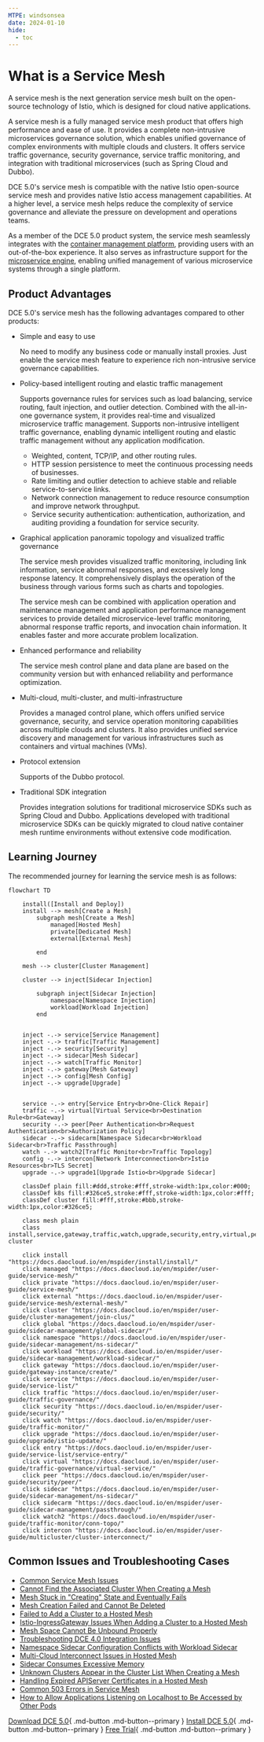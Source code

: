 ```yaml
---
MTPE: windsonsea
date: 2024-01-10
hide:
  - toc
---
```


# What is a Service Mesh

A service mesh is the next generation service mesh built on the open-source technology of Istio,
which is designed for cloud native applications.

A service mesh is a fully managed service mesh product that offers high performance and ease of use.
It provides a complete non-intrusive microservices governance solution, which enables unified governance
of complex environments with multiple clouds and clusters. It offers service traffic governance,
security governance, service traffic monitoring, and integration with traditional microservices
(such as Spring Cloud and Dubbo).

DCE 5.0's service mesh is compatible with the native Istio open-source service mesh and provides
native Istio access management capabilities. At a higher level, a service mesh helps reduce the
complexity of service governance and alleviate the pressure on development and operations teams.

As a member of the DCE 5.0 product system, the service mesh seamlessly integrates with the
[container management platform](../../kpanda/intro/index.md), providing users with an
out-of-the-box experience. It also serves as infrastructure support for the
[microservice engine](../../skoala/intro/index.md), enabling unified management of various
microservice systems through a single platform.

## Product Advantages

DCE 5.0's service mesh has the following advantages compared to other products:

- Simple and easy to use

    No need to modify any business code or manually install proxies.
    Just enable the service mesh feature to experience rich non-intrusive service governance capabilities.

- Policy-based intelligent routing and elastic traffic management

    Supports governance rules for services such as load balancing, service routing, fault injection,
    and outlier detection. Combined with the all-in-one governance system, it provides real-time and
    visualized microservice traffic management. Supports non-intrusive intelligent traffic governance,
    enabling dynamic intelligent routing and elastic traffic management without any application modification.

  - Weighted, content, TCP/IP, and other routing rules.
  - HTTP session persistence to meet the continuous processing needs of businesses.
  - Rate limiting and outlier detection to achieve stable and reliable service-to-service links.
  - Network connection management to reduce resource consumption and improve network throughput.
  - Service security authentication: authentication, authorization, and auditing providing
      a foundation for service security.

- Graphical application panoramic topology and visualized traffic governance

    The service mesh provides visualized traffic monitoring, including link information,
    service abnormal responses, and excessively long response latency. It comprehensively
    displays the operation of the business through various forms such as charts and topologies.

    The service mesh can be combined with application operation and maintenance management and
    application performance management services to provide detailed microservice-level traffic monitoring,
    abnormal response traffic reports, and invocation chain information. It enables faster and more
    accurate problem localization.

- Enhanced performance and reliability

    The service mesh control plane and data plane are based on the community version but with
    enhanced reliability and performance optimization.

- Multi-cloud, multi-cluster, and multi-infrastructure

    Provides a managed control plane, which offers unified service governance, security, and
    service operation monitoring capabilities across multiple clouds and clusters. It also
    provides unified service discovery and management for various infrastructures such as
    containers and virtual machines (VMs).

- Protocol extension

    Supports of the Dubbo protocol.

- Traditional SDK integration

    Provides integration solutions for traditional microservice SDKs such as Spring Cloud and Dubbo.
    Applications developed with traditional microservice SDKs can be quickly migrated to cloud native
    container mesh runtime environments without extensive code modification.

## Learning Journey

The recommended journey for learning the service mesh is as follows:

```mermaid
flowchart TD

    install([Install and Deploy])
    install --> mesh[Create a Mesh]
        subgraph mesh[Create a Mesh]
            managed[Hosted Mesh]
            private[Dedicated Mesh]
            external[External Mesh]
            
        end

    mesh --> cluster[Cluster Management]

    cluster --> inject[Sidecar Injection]

        subgraph inject[Sidecar Injection]
            namespace[Namespace Injection]
            workload[Workload Injection]
        end

    
    inject -.-> service[Service Management]
    inject -.-> traffic[Traffic Management]
    inject -.-> security[Security]
    inject -.-> sidecar[Mesh Sidecar]
    inject -.-> watch[Traffic Monitor]
    inject -.-> gateway[Mesh Gateway]
    inject -.-> config[Mesh Config]
    inject -.-> upgrade[Upgrade]
    

    service -.-> entry[Service Entry<br>One-Click Repair]
    traffic -.-> virtual[Virtual Service<br>Destination Rule<br>Gateway]
    security -.-> peer[Peer Authentication<br>Request Authentication<br>Authorization Policy]
    sidecar -.-> sidecarm[Namespace Sidecar<br>Workload Sidecar<br>Traffic Passthrough]
    watch -.-> watch2[Traffic Monitor<br>Traffic Topology]
    config -.-> intercon[Network Interconnection<br>Istio Resources<br>TLS Secret]
    upgrade -.-> upgrade1[Upgrade Istio<br>Upgrade Sidecar]

    classDef plain fill:#ddd,stroke:#fff,stroke-width:1px,color:#000;
    classDef k8s fill:#326ce5,stroke:#fff,stroke-width:1px,color:#fff;
    classDef cluster fill:#fff,stroke:#bbb,stroke-width:1px,color:#326ce5;

    class mesh plain
    class install,service,gateway,traffic,watch,upgrade,security,entry,virtual,peer,cluster,sidecar,sidecarm,watch2,managed,private,external,namespace,workload,upgrade1,config,intercon cluster

    click install "https://docs.daocloud.io/en/mspider/install/install/"
    click managed "https://docs.daocloud.io/en/mspider/user-guide/service-mesh/"
    click private "https://docs.daocloud.io/en/mspider/user-guide/service-mesh/"
    click external "https://docs.daocloud.io/en/mspider/user-guide/service-mesh/external-mesh/"
    click cluster "https://docs.daocloud.io/en/mspider/user-guide/cluster-management/join-clus/"
    click global "https://docs.daocloud.io/en/mspider/user-guide/sidecar-management/global-sidecar/"
    click namespace "https://docs.daocloud.io/en/mspider/user-guide/sidecar-management/ns-sidecar/"
    click workload "https://docs.daocloud.io/en/mspider/user-guide/sidecar-management/workload-sidecar/"
    click gateway "https://docs.daocloud.io/en/mspider/user-guide/gateway-instance/create/"
    click service "https://docs.daocloud.io/en/mspider/user-guide/service-list/"
    click traffic "https://docs.daocloud.io/en/mspider/user-guide/traffic-governance/"
    click security "https://docs.daocloud.io/en/mspider/user-guide/security/"
    click watch "https://docs.daocloud.io/en/mspider/user-guide/traffic-monitor/"
    click upgrade "https://docs.daocloud.io/en/mspider/user-guide/upgrade/istio-update/"
    click entry "https://docs.daocloud.io/en/mspider/user-guide/service-list/service-entry/"
    click virtual "https://docs.daocloud.io/en/mspider/user-guide/traffic-governance/virtual-service/"
    click peer "https://docs.daocloud.io/en/mspider/user-guide/security/peer/"
    click sidecar "https://docs.daocloud.io/en/mspider/user-guide/sidecar-management/ns-sidecar/"
    click sidecarm "https://docs.daocloud.io/en/mspider/user-guide/sidecar-management/passthrough/"
    click watch2 "https://docs.daocloud.io/en/mspider/user-guide/traffic-monitor/conn-topo/"
    click intercon "https://docs.daocloud.io/en/mspider/user-guide/multicluster/cluster-interconnect/"
```

## Common Issues and Troubleshooting Cases

- [Common Service Mesh Issues](./faq.md)
- [Cannot Find the Associated Cluster When Creating a Mesh](../troubleshoot/cannot-find-cluster.md)
- [Mesh Stuck in "Creating" State and Eventually Fails](../troubleshoot/always-in-creating.md)
- [Mesh Creation Failed and Cannot Be Deleted](../troubleshoot/failed-to-delete.md)
- [Failed to Add a Cluster to a Hosted Mesh](../troubleshoot/failed-to-add-cluster.md)
- [Istio-IngressGateway Issues When Adding a Cluster to a Hosted Mesh](../troubleshoot/hosted-mesh-errors.md)
- [Mesh Space Cannot Be Unbound Properly](../troubleshoot/mesh-space-cannot-unbind.md)
- [Troubleshooting DCE 4.0 Integration Issues](../troubleshoot/dce4.0-issues.md)
- [Namespace Sidecar Configuration Conflicts with Workload Sidecar](../troubleshoot/sidecar.md)
- [Multi-Cloud Interconnect Issues in Hosted Mesh](../troubleshoot/cluster-interconnect.md)
- [Sidecar Consumes Excessive Memory](../troubleshoot/sidecar-memory-err.md)
- [Unknown Clusters Appear in the Cluster List When Creating a Mesh](../troubleshoot/cluster-already-exist.md)
- [Handling Expired APIServer Certificates in a Hosted Mesh](../troubleshoot/hosted-apiserver-cert-expiration.md)
- [Common 503 Errors in Service Mesh](../troubleshoot/503-issue.md)
- [How to Allow Applications Listening on Localhost to Be Accessed by Other Pods](../troubleshoot/localhost-by-pod.md)

[Download DCE 5.0](../../download/index.md){ .md-button .md-button--primary }
[Install DCE 5.0](../../install/index.md){ .md-button .md-button--primary }
[Free Trial](../../dce/license0.md){ .md-button .md-button--primary }
